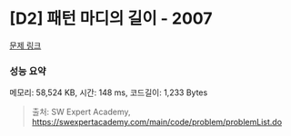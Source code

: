# [D2] 패턴 마디의 길이 - 2007 

[문제 링크](https://swexpertacademy.com/main/code/problem/problemDetail.do?contestProbId=AV5P1kNKAl8DFAUq) 

### 성능 요약

메모리: 58,524 KB, 시간: 148 ms, 코드길이: 1,233 Bytes



> 출처: SW Expert Academy, https://swexpertacademy.com/main/code/problem/problemList.do